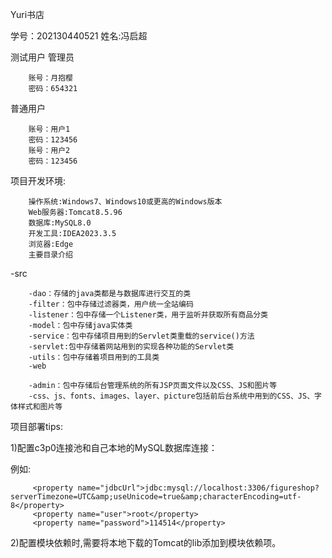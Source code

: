 Yuri书店

学号：202130440521 姓名:冯启超

测试用户
管理员

        账号：月抱樱
        密码：654321
        
普通用户

        账号：用户1
        密码：123456
        账号：用户2
        密码：123456
项目开发环境:

        操作系统:Windows7、Windows10或更高的Windows版本
        Web服务器:Tomcat8.5.96
        数据库:MySQL8.0
        开发工具:IDEA2023.3.5
        浏览器:Edge
        主要目录介绍

-src
        
        -dao：存储的java类都是与数据库进行交互的类
        -filter：包中存储过滤器类，用户统一全站编码
        -listener：包中存储一个Listener类，用于监听并获取所有商品分类
        -model：包中存储java实体类
        -service：包中存储项目用到的Servlet类重载的service()方法
        -servlet:包中存储着网站用到的实现各种功能的Servlet类
        -utils：包中存储着项目用到的工具类
        -web

        -admin：包中存储后台管理系统的所有JSP页面文件以及CSS、JS和图片等
        -css、js、fonts、images、layer、picture包括前后台系统中用到的CSS、JS、字体样式和图片等
项目部署tips:

1)配置c3p0连接池和自己本地的MySQL数据库连接：

例如:
        
         <property name="jdbcUrl">jdbc:mysql://localhost:3306/figureshop?serverTimezone=UTC&amp;useUnicode=true&amp;characterEncoding=utf-8</property>
         <property name="user">root</property>
         <property name="password">114514</property>
2)配置模块依赖时,需要将本地下载的Tomcat的lib添加到模块依赖项。
